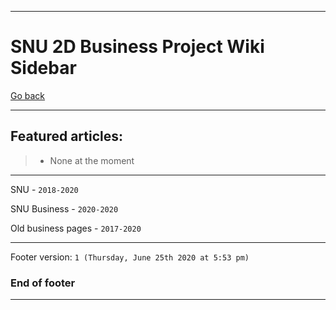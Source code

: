 
***

# SNU 2D Business Project Wiki Sidebar

[Go back](https://github.com/seanpm2001/SNU_2D_Business/wiki/)

***

## Featured articles:

> * None at the moment

***

SNU - `2018-2020`

SNU Business - `2020-2020`

Old business pages - `2017-2020`

***

Footer version: `1 (Thursday, June 25th 2020 at 5:53 pm)`

### End of footer

***
